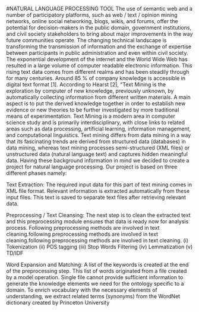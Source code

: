 #NATURAL LANGUAGE PROCESSING TOOL
The use of semantic web and a number of participatory platforms, such as web / text / opinion mining networks, online social networking, blogs, wikis, and forums, offer the potential for decision-makers in the public domain, government institutions, and civil society stakeholders to bring about major improvements in the way future communities operate. The changing technical landscape is transforming the transmission of information and the exchange of expertise between participants in public administration and even within civil society. The exponential development of the internet and the World Wide Web has resulted in a large volume of computer readable electronic information. This rising text data comes from different realms and has been steadily through for many centuries. Around 85 % of company knowledge is accessible in digital text format [1]. According to Hearst [2], "Text Mining is the exploration by computer of new knowledge, previously unknown, by automatically collecting information from different written materials. A main aspect is to put the derived knowledge together in order to establish new evidence or new theories to be further investigated by more traditional means of experimentation. Text Mining is a modern area in computer science study and is primarily interdisciplinary, with close links to related areas such as data processing, artificial learning, information management, and computational linguistics. Text mining differs from data mining in a way that its fascinating trends are derived from structured data (databases) in data mining, whereas text mining processes semi-structured (XML files) or unstructured data (natural language text) and captures hidden meaningful data. Having these background information in mind we decided to create a project for natural language processing. Our project is based on three different phases namely:

Text Extraction: The required input data for this part of text mining comes in XML file format. Relevant information is extracted automatically from these input files. This text is saved to separate text files after retrieving relevant data.

Preprocessing / Text Cleansing: The next step is to clean the extracted text and this preprocessing module ensures that data is ready now for analysis process. Following preprocessing methods are involved in text cleaning.following preprocessing methods are involved in text cleaning.following preprocessing methods are involved in text cleaning. (i) Tokenization (ii) POS tagging (iii) Stop Words Filtering (iv) Lemmatization (v) TD/IDF

Word Expansion and Matching: A list of the keywords is created at the end of the preprocessing step. This list of words originated from a file created by a model operation. Single file cannot provide sufficient information to generate the knowledge elements we need for the ontology specific to a domain. To enrich vocabulary with the necessary elements of understanding, we extract related terms (synonyms) from the WordNet dictionary created by Princeton University
 
